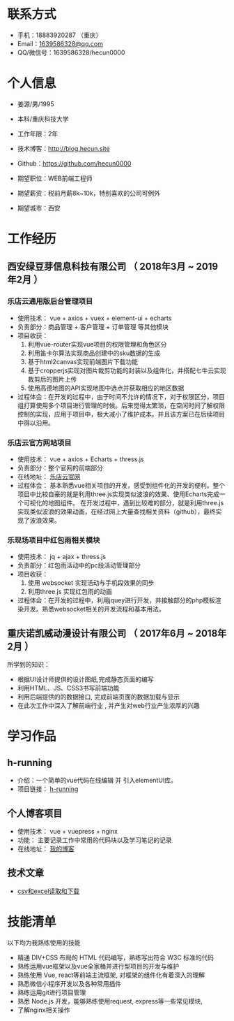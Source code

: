 <!-- ---
layout: aboutLayout
--- -->


# 联系方式
- 手机：18883920287 （重庆）
- Email：1639586328@qq.com
- QQ/微信号：1639586328/hecun0000


# 个人信息

 - 姜源/男/1995 
 - 本科/重庆科技大学 
 - 工作年限：2年
 - 技术博客：http://blog.hecun.site
 - Github：https://github.com/hecun0000                            
 
  
   
 - 期望职位：WEB前端工程师
 - 期望薪资：税前月薪8k~10k，特别喜欢的公司可例外
 - 期望城市：西安


# 工作经历


## 西安绿豆芽信息科技有限公司 （ 2018年3月 ~ 2019年2月 ）

### 乐店云通用版后台管理项目   
 - 使用技术： vue + axios + vuex +  element-ui + echarts 
- 负责部分：商品管理 + 客户管理 + 订单管理 等其他模块  
- 项目收获：
    1.  利用vue-router实现vue项目的权限管理和角色区分    
     2.  利用笛卡尔算法实现商品创建中的sku数据的生成
    3.  基于html2canvas实现前端图片下载功能  
    4.   基于cropperjs实现对图片裁剪功能的封装以及组件化，并搭配七牛云实现裁剪后的图片上传  
    5.   使用高德地图的API实现地图中选点并获取相应的地区数据
 - 过程体会：在开发的过程中，由于时间不允许的情况下，对于权限区分，项目组打算使用多个项目进行管理的时候。后来觉得太繁琐，在空闲时间了解权限控制的实现，应用于项目中，极大减小了维护成本。并且该方案已在后续项目中得以沿用。

###  乐店云官方网站项目
- 使用技术： vue + axios + Echarts + thress.js  
- 负责部分：整个官网的前端部分
- 在线地址： [乐店云官网](https://www.ledianyun.com/)  
- 过程体会： 基本熟悉vue相关项目的开发，感受到组件化的开发的便利。整个项目中比较自豪的就是利用three.js实现类似波浪的效果、使用Echarts完成一个可视化的地图组件。 在开发过程中，遇到比较难的部分，就是利用three.js实现类似波浪的效果动画，在经过网上大量查找相关资料（github），最终实现了波浪效果。

### 乐现场项目中红包雨相关模块
 - 使用技术： jq + ajax + thress.js 
- 负责部分：红包雨活动中的pc段活动管理部分  
- 项目收获：
    1.  使用  websocket 实现活动与手机段效果的同步
    2.  利用three.js 实现红包雨的动画
 - 过程体会：在开发的过程中，利用jquey进行开发，并接触部分的php模板渲染开发。熟悉websocket相关的开发流程和基本用法。

  
## 重庆诺凯威动漫设计有限公司 （ 2017年6月 ~ 2018年2月 ）

所学到的知识：
- 根据UI设计师提供的设计图纸,完成静态页面的编写
-  利用HTML、JS、CSS3书写前端功能
- 利用后端提供的的数据接口, 完成前端页面的数据加载与显示
- 在此次工作中深入了解前端行业 , 并产生对web行业产生浓厚的兴趣

  
# 学习作品  

## h-running 
  - 介绍：一个简单的vue代码在线编辑 并 引入elementUI库。
  -  项目链接： [h-running](https://github.com/hecun0000/h-running)
  
## 个人博客项目
 - 使用技术： vue + vuepress + nginx 
  - 功能： 主要记录工作中常用的代码块以及学习笔记的记录
 - 在线地址： [我的博客](http://blog.hecun.site/)
 
## 技术文章

- [csv和excel读取和下载](https://juejin.im/post/5b1fdbcc5188257d571f2c62) 

    
    
# 技能清单
以下均为我熟练使用的技能

 - 精通 DIV+CSS 布局的 HTML 代码编写，熟练写出符合 W3C 标准的代码
 - 熟练运用vue框架以及vue全家桶并进行型项目的开发与维护
 - 熟练使用 Vue, react等前端主流框架, 对框架的组件化有着深入的理解
 - 熟悉微信小程序开发以及各种常用插件
 - 熟练运用git进行项目管理
 - 熟悉 Node.js 开发，能够熟练使用request, express等一些常见模块,
 - 了解nginx相关操作

      
